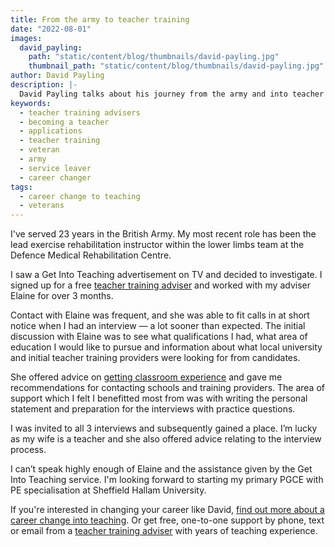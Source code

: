 ```yaml
---
title: From the army to teacher training
date: "2022-08-01"
images:
  david_payling:
    path: "static/content/blog/thumbnails/david-payling.jpg"
    thumbnail_path: "static/content/blog/thumbnails/david-payling.jpg"
author: David Payling
description: |-
  David Payling talks about his journey from the army and into teacher training using the help of a teacher training adviser.
keywords:
  - teacher training advisers
  - becoming a teacher
  - applications
  - teacher training
  - veteran
  - army
  - service leaver
  - career changer
tags:
  - career change to teaching
  - veterans
---
```


I've served 23 years in the British Army. My most recent role has been the lead exercise rehabilitation instructor within the lower limbs team at the Defence Medical Rehabilitation Centre.

I saw a Get Into Teaching advertisement on TV and decided to investigate. I signed up for a free [teacher training adviser](/teacher-training-advisers) and worked with my adviser Elaine for over 3 months.

Contact with Elaine was frequent, and she was able to fit calls in at short notice when I had an interview — a lot sooner than expected. The initial discussion with Elaine was to see what qualifications I had, what area of education I would like to pursue and information about what local university and initial teacher training providers were looking for from candidates.

She offered advice on [getting classroom experience](/train-to-be-a-teacher/get-school-experience) and gave me recommendations for contacting schools and training providers. The area of support which I felt I benefitted most from was with writing the personal statement and preparation for the interviews with practice questions.

I was invited to all 3 interviews and subsequently gained a place. I’m lucky as my wife is a teacher and she also offered advice relating to the interview process.

I can’t speak highly enough of Elaine and the assistance given by the Get Into Teaching service. I'm looking forward to starting my primary PGCE with PE specialisation at Sheffield Hallam University.

If you're interested in changing your career like David, [find out more about a career change into teaching](/train-to-be-a-teacher/if-you-want-to-change-career). Or get free, one-to-one support by phone, text or email from a [teacher training adviser](/teacher-training-advisers) with years of teaching experience.
